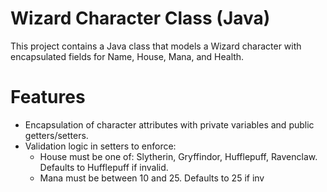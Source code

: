 # Wizard Character Class (Java)

This project contains a Java class that models a Wizard character with encapsulated fields for Name, House, Mana, and Health.

# Features

- Encapsulation of character attributes with private variables and public getters/setters.
- Validation logic in setters to enforce:
  - House must be one of: Slytherin, Gryffindor, Hufflepuff, Ravenclaw. Defaults to Hufflepuff if invalid.
  - Mana must be between 10 and 25. Defaults to 25 if inv
